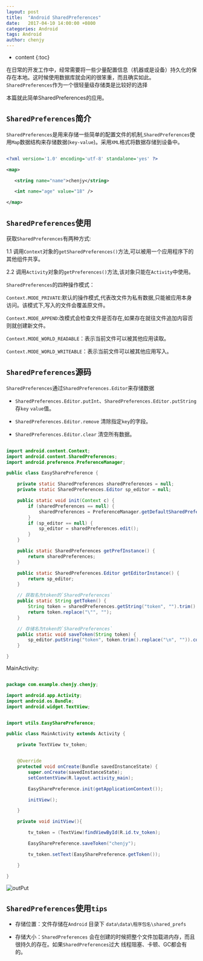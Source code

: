 ```yaml
---
layout: post
title:  "Android SharedPreferences"
date:   2017-04-10 14:00:00 +0800
categories: Android 
tags: Android
author: chenjy
---
```




* content
{:toc}

在日常的开发工作中，经常需要将一些少量配置信息（机器或是设备）持久化的保存在本地。这时候使用数据库就会闲的很笨重，而且确实如此。`SharedPreferences`作为一个很轻量级存储类是比较好的选择

本篇就此简单SharedPreferences的应用。




## `SharedPreferences`简介

`SharedPreferences`是用来存储一些简单的配置文件的机制,`SharedPreferences`使用`Map`数据结构来存储数据(`key-value`)。采用`XML`格式将数据存储到设备中。

```xml

<?xml version='1.0' encoding='utf-8' standalone='yes' ?>

<map>

   <string name="name">chenjy</string>

   <int name="age" value="18" />

</map>


```

## `SharedPreferences`使用

获取`SharedPreferences`有两种方式:

1.1 调用`Context`对象的`getSharedPreferences()`方法,可以被用一个应用程序下的其他组件共享。

2.2 调用`Activity`对象的`getPreferences()`方法,该对象只能在`Activity`中使用。

`SharedPreferences`的四种操作模式：

`Context.MODE_PRIVATE`:默认的操作模式,代表改文件为私有数据,只能被应用本身访问。该模式下,写入的文件会覆盖原文件。

`Context.MODE_APPEND`:改模式会检查文件是否存在,如果存在就往文件追加内容否则就创建新文件。

`Context.MODE_WORLD_READABLE`：表示当前文件可以被其他应用读取。

`Context.MODE_WORLD_WRITEABLE`：表示当前文件可以被其他应用写入。

## `SharedPreferences`源码

`SharedPreferences`通过`SharedPreferences.Editor`来存储数据

* `SharedPreferences.Editor.putInt`、`SharedPreferences.Editor.putString`存`key` `value`值。

* `SharedPreferences.Editor.remove` 清除指定`key`的字段。

* `SharedPreferences.Editor.clear` 清空所有数据。

```java

import android.content.Context;
import android.content.SharedPreferences;
import android.preference.PreferenceManager;

public class EasySharePreference {

    private static SharedPreferences sharedPreferences = null;
    private static SharedPreferences.Editor sp_editor = null;

    public static void init(Context c) {
        if (sharedPreferences == null) {
            sharedPreferences = PreferenceManager.getDefaultSharedPreferences(c);
        }
        if (sp_editor == null) {
            sp_editor = sharedPreferences.edit();
        }
    }

    public static SharedPreferences getPrefInstance() {
        return sharedPreferences;
    }

    public static SharedPreferences.Editor getEditorInstance() {
        return sp_editor;
    }

	// 获取名为token的`SharedPreferences`
    public static String getToken() {
        String token = sharedPreferences.getString("token", "").trim().replace("\n", "");
        return token.replace("\"", "");
    }

	// 存储名为token的`SharedPreferences`
    public static void saveToken(String token) {
        sp_editor.putString("token", token.trim().replace("\n", "")).commit();
    }

}


```

MainActivity:

```java

package com.example.chenjy.chenjy;

import android.app.Activity;
import android.os.Bundle;
import android.widget.TextView;


import utils.EasySharePreference;

public class MainActivity extends Activity {

    private TextView tv_token;


    @Override
    protected void onCreate(Bundle savedInstanceState) {
        super.onCreate(savedInstanceState);
        setContentView(R.layout.activity_main);

        EasySharePreference.init(getApplicationContext());

        initView();

    }

    private void initView(){

        tv_token = (TextView)findViewById(R.id.tv_token);

        EasySharePreference.saveToken("chenjy");

        tv_token.setText(EasySharePreference.getToken());

    }

}

```

![outPut](http://wx2.sinaimg.cn/mw690/c584f169ly1fexqek5atrj20af08yq2y.jpg)


## `SharedPreferences`使用`tips`

* 存储位置：文件存储在`Android` 目录下 `data\data\程序包名\shared_prefs`

* 存储大小：`SharedPreferences` 会在创建的时候把整个文件加载进内存，而且很持久的存在。如果`SharedPreferences`过大 线程阻塞、卡顿、GC都会有的。









